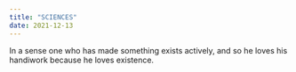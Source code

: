 ```yaml
---
title: "SCIENCES"
date: 2021-12-13
---
```


In a sense one who has made something exists actively, and so he loves his handiwork because he loves existence.
